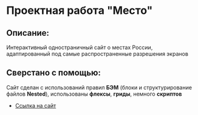 # Проектная работа "Место"

## Описание:
Интерактивный одностраничный сайт о местах России, адаптированный под самые распространенные разрешения экранов

## Сверстано с помощью:
Сайт сделан с использований правил **БЭМ** (блоки и структурирование файлов **Nested**), использованы **флексы**, **гриды**, немного **скриптов**


* [Ссылка на сайт](https://kukucapl.github.io/mesto/)
